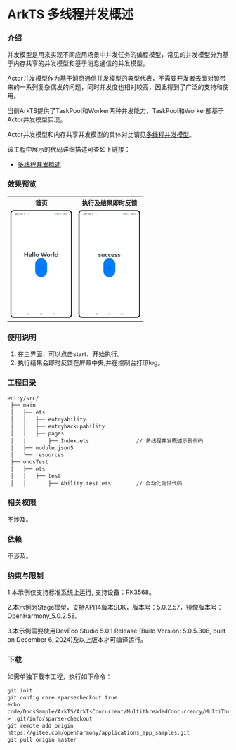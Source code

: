 # ArkTS 多线程并发概述

### 介绍

并发模型是用来实现不同应用场景中并发任务的编程模型，常见的并发模型分为基于内存共享的并发模型和基于消息通信的并发模型。

Actor并发模型作为基于消息通信并发模型的典型代表，不需要开发者去面对锁带来的一系列复杂偶发的问题，同时并发度也相对较高，因此得到了广泛的支持和使用。

当前ArkTS提供了TaskPool和Worker两种并发能力，TaskPool和Worker都基于Actor并发模型实现。

Actor并发模型和内存共享并发模型的具体对比请见[多线程并发模型](https://docs.openharmony.cn/pages/v5.0/zh-cn/application-dev/arkts-utils/multi-thread-concurrency-overview.md#多线程并发模型)。

该工程中展示的代码详细描述可查如下链接：

- [多线程并发概述](https://docs.openharmony.cn/pages/v5.0/zh-cn/application-dev/arkts-utils/multi-thread-concurrency-overview.md)

### 效果预览

|                                        首页                                         |                                 执行及结果即时反馈                                  |
| :---------------------------------------------------------------------------------: | :---------------------------------------------------------------------------------: |
| <img src="./screenshots/MultiThreadConcurrencyOverview_1.png" style="zoom: 33%;" /> | <img src="./screenshots/MultiThreadConcurrencyOverview_2.png" style="zoom: 33%;" /> |

### 使用说明

1. 在主界面，可以点击start，开始执行。
2. 执行结果会即时反馈在屏幕中央,并在控制台打印log。

### 工程目录

```
entry/src/
 ├── main
 │   ├── ets
 │   │   ├── entryability
 │   │   ├── entrybackupability
 │   │   ├── pages
 │   │       ├── Index.ets               // 多线程并发概述示例代码
 │   ├── module.json5
 │   └── resources
 ├── ohosTest
 │   ├── ets
 │   │   ├── test
 │   │       ├── Ability.test.ets        // 自动化测试代码
```

### 相关权限

不涉及。

### 依赖

不涉及。

### 约束与限制

1.本示例仅支持标准系统上运行, 支持设备：RK3568。

2.本示例为Stage模型，支持API14版本SDK，版本号：5.0.2.57，镜像版本号：OpenHarmony_5.0.2.58。

3.本示例需要使用DevEco Studio 5.0.1 Release (Build Version: 5.0.5.306, built on December 6, 2024)及以上版本才可编译运行。

### 下载

如需单独下载本工程，执行如下命令：

```
git init
git config core.sparsecheckout true
echo code/DocsSample/ArkTS/ArkTsConcurrent/MultithreadedConcurrency/MultiThreadConcurrencyOverview > .git/info/sparse-checkout
git remote add origin https://gitee.com/openharmony/applications_app_samples.git
git pull origin master
```

